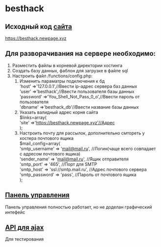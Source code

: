 # besthack

## Исходный код [сайта](http://github.com) 

https://besthack.newpage.xyz

## Для разворачивания на сервере необходимо:
1. Разместить файлы в корневой директории хостинга
1. Создать базу данных, фаблон для загрузке в файле sql
1. Настроить файл /functions/config.php:
  	1. Изменить параматры подключения к бд  
  'host'		=>'127.0.0.1',//Ввести ip-адрес сервера баз данных  
	'user'		=>'besthack',//Ввести пользователя базы данных  
	'password'	=>'You_Shell_Not_Pass_0_o',//Ввести пароль от пользователя  
	'dbname'	=>'besthack_db'//Ввести название базы данных  
 	 1. Указать валидный адрес корня сайта  
    $links=array(  
	  'site'      =>'https://besthack.newpage.xyz'//Адрес    
	  );    
 	 1. Настроить почту для рассылок, дополнительно смтореть у хостера почтового ящика  
  $mail_config=array(       
        'smtp_username' => 'mail@mail.ru',        //Логин(чаще всего совпадает с адресом почтового ящика)  
        'sender_name'	=> 'mail@mail.ru',          //Ящик отправителя  
        'smtp_port'     => '465',                 //Порт для SMTP   
        'smtp_host'     => 'ssl://smtp.mail.ru',  //Адрес почтового сервера  
        'smtp_password' => 'pass',                //Пароль от почтового ящика  
	);  

## [Панель управления](https://besthack.newpage.xyz/admin) 
 Панель управления полностью работает, но не доделан графический интефейс
 
## [API для ajax](https://besthack.newpage.xyz/ajax_test)
Для тестирования
